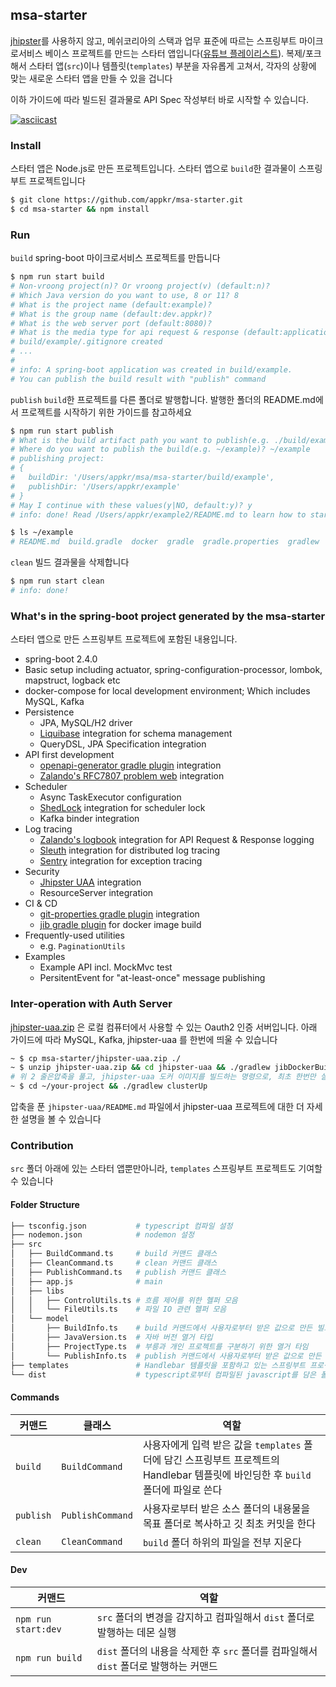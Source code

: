 ## msa-starter
[jhipster](https://www.jhipster.tech/)를 사용하지 않고, 메쉬코리아의 스택과 업무 표준에 따르는 스프링부트 마이크로서비스 베이스 프로젝트를 만드는 스타터 앱입니다([유튜브 플레이리스트](https://www.youtube.com/watch?v=cfU5f2wAdDc&list=PL7LvACI5jQlrojoPKfmY6yzG0dyeLUFhu)). 복제/포크해서 스타터 앱(`src`)이나 템플릿(`templates`) 부분을 자유롭게 고쳐서, 각자의 상황에 맞는 새로운 스타터 앱을 만들 수 있을 겁니다

이하 가이드에 따라 빌드된 결과물로 API Spec 작성부터 바로 시작할 수 있습니다.

[![asciicast](https://asciinema.org/a/381871.svg)](https://asciinema.org/a/381871)

### Install
스타터 앱은 Node.js로 만든 프로젝트입니다. 스타터 앱으로 `build`한 결과물이 스프링부트 프로젝트입니다
```bash
$ git clone https://github.com/appkr/msa-starter.git
$ cd msa-starter && npm install
```

### Run
`build` spring-boot 마이크로서비스 프로젝트를 만듭니다
```bash
$ npm run start build
# Non-vroong project(n)? Or vroong project(v) (default:n)?
# Which Java version do you want to use, 8 or 11? 8
# What is the project name (default:example)?
# What is the group name (default:dev.appkr)?
# What is the web server port (default:8080)?
# What is the media type for api request & response (default:application/vnd.appkr.private.v1+json)?
# build/example/.gitignore created
# ...
#
# info: A spring-boot application was created in build/example.
# You can publish the build result with "publish" command
```

`publish` `build`한 프로젝트를 다른 폴더로 발행합니다. 발행한 폴더의 README.md에서 프로젝트를 시작하기 위한 가이드를 참고하세요
```bash
$ npm run start publish
# What is the build artifact path you want to publish(e.g. ./build/example)? ./build/example
# Where do you want to publish the build(e.g. ~/example)? ~/example
# publishing project:
# {
#   buildDir: '/Users/appkr/msa/msa-starter/build/example',
#   publishDir: '/Users/appkr/example'
# }
# May I continue with these values(y|NO, default:y)? y
# info: done! Read /Users/appkr/example2/README.md to learn how to start.

$ ls ~/example
# README.md  build.gradle  docker  gradle  gradle.properties  gradlew  gradlew.bat  settings.gradle  src
```

`clean` 빌드 결과물을 삭제합니다
```bash
$ npm run start clean
# info: done!
```

### What's in the spring-boot project generated by the msa-starter
스타터 앱으로 만든 스프링부트 프로젝트에 포함된 내용입니다.

- spring-boot 2.4.0
- Basic setup including actuator, spring-configuration-processor, lombok, mapstruct, logback etc
- docker-compose for local development environment; Which includes MySQL, Kafka
- Persistence
    - JPA, MySQL/H2 driver
    - [Liquibase](https://github.com/liquibase/liquibase-gradle-plugin) integration for schema management
    - QueryDSL, JPA Specification integration
- API first development
    - [openapi-generator gradle plugin](https://github.com/OpenAPITools/openapi-generator/tree/master/modules/openapi-generator-gradle-plugin) integration
    - [Zalando's RFC7807 problem web](https://github.com/zalando/problem-spring-web) integration
- Scheduler
    - Async TaskExecutor configuration
    - [ShedLock](https://github.com/lukas-krecan/ShedLock) integration for scheduler lock
    - Kafka binder integration
- Log tracing
    - [Zalando's logbook](https://github.com/zalando/logbook) integration for API Request & Response logging
    - [Sleuth](https://spring.io/projects/spring-cloud-sleuth) integration for distributed log tracing
    - [Sentry](https://docs.sentry.io/platforms/java/guides/logback/) integration for exception tracing
- Security
    - [Jhipster UAA](https://www.jhipster.tech/using-uaa/) integration
    - ResourceServer integration
- CI & CD
    - [git-properties gradle plugin](https://github.com/n0mer/gradle-git-properties) integration
    - [jib gradle plugin](https://github.com/GoogleContainerTools/jib/tree/master/jib-gradle-plugin) for docker image build
- Frequently-used utilities
    - e.g. `PaginationUtils`
- Examples
    - Example API incl. MockMvc test
    - PersitentEvent for "at-least-once" message publishing

### Inter-operation with Auth Server
[jhipster-uaa.zip](./jhipster-uaa.zip) 은 로컬 컴퓨터에서 사용할 수 있는 Oauth2 인증 서버입니다. 아래 가이드에 따라 MySQL, Kafka, jhipster-uaa 를 한번에 띄울 수 있습니다

```bash
~ $ cp msa-starter/jhipster-uaa.zip ./
~ $ unzip jhipster-uaa.zip && cd jhipster-uaa && ./gradlew jibDockerBuild
# 위 2 줄은압축을 풀고, jhipster-uaa 도커 이미지를 빌드하는 명령으로, 최초 한번만 실행하면 됩니다
~ $ cd ~/your-project && ./gradlew clusterUp
```
압축을 푼 `jhipster-uaa/README.md` 파일에서 jhipster-uaa 프로젝트에 대한 더 자세한 설명을 볼 수 있습니다 

### Contribution
`src` 폴더 아래에 있는 스타터 앱뿐만아니라, `templates` 스프링부트 프로젝트도 기여할 수 있습니다

#### Folder Structure
```bash
├── tsconfig.json           # typescript 컴파일 설정
├── nodemon.json            # nodemon 설정
├── src
│   ├── BuildCommand.ts     # build 커맨드 클래스
│   ├── CleanCommand.ts     # clean 커맨드 클래스
│   ├── PublishCommand.ts   # publish 커맨드 클래스
│   ├── app.js              # main
│   ├── libs
│   │   ├── ControlUtils.ts # 흐름 제어를 위한 헬퍼 모음
│   │   └── FileUtils.ts    # 파일 IO 관련 헬퍼 모음
│   └── model
│       ├── BuildInfo.ts    # build 커맨드에서 사용자로부터 받은 값으로 만든 빌드 컨텍스트
│       ├── JavaVersion.ts  # 자바 버전 열거 타입
│       ├── ProjectType.ts  # 부릉과 개인 프로젝트를 구분하기 위한 열거 타임
│       └── PublishInfo.ts  # publish 커맨드에서 사용자로부터 받은 값으로 만든 발행 컨텍스트
├── templates               # Handlebar 템플릿을 포함하고 있는 스프링부트 프로젝트
└── dist                    # typescript로부터 컴파일된 javascript를 담은 폴더
```

#### Commands
커맨드|클래스|역할
---|---|---
`build`|`BuildCommand`|사용자에게 입력 받은 값을 `templates` 폴더에 담긴 스프링부트 프로젝트의 Handlebar 템플릿에 바인딩한 후 `build` 폴더에 파일로 쓴다
`publish`|`PublishCommand`|사용자로부터 받은 소스 폴더의 내용물을 목표 폴더로 복사하고 깃 최초 커밋을 한다
`clean`|`CleanCommand`|`build` 폴더 하위의 파일을 전부 지운다

#### Dev
커맨드|역할
---|---
`npm run start:dev`|`src` 폴더의 변경을 감지하고 컴파일해서 `dist` 폴더로 발행하는 데몬 실행
`npm run build`|`dist` 폴더의 내용을 삭제한 후 `src` 폴더를 컴파일해서 `dist` 폴더로 발행하는 커맨드
